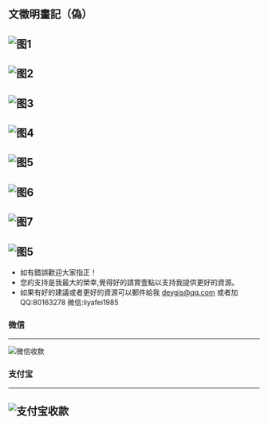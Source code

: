 ## 文徵明畫記（偽）

![图1](Pictures/905_文徵明_畫記/1.jpg)
---
![图2](Pictures/905_文徵明_畫記/2.jpg)
---
![图3](Pictures/905_文徵明_畫記/3.jpg)
---
![图4](Pictures/905_文徵明_畫記/4.jpg)
---
![图5](Pictures/905_文徵明_畫記/5.jpg)
---
![图6](Pictures/905_文徵明_畫記/6.jpg)
---
![图7](Pictures/905_文徵明_畫記/7.jpg)
---
![图5](Pictures/905_文徵明_畫記/8.jpg)
---

* 如有錯誤歡迎大家指正！
* 您的支持是我最大的榮幸,覺得好的請賞壹點以支持我提供更好的資源。
* 如果有好的建議或者更好的資源可以郵件給我 devgis@qq.com 或者加QQ:80163278 微信:liyafei1985

### 微信
---
![微信收款](zfb.jpg)

### 支付宝
---
![支付宝收款](wx.jpg)
---